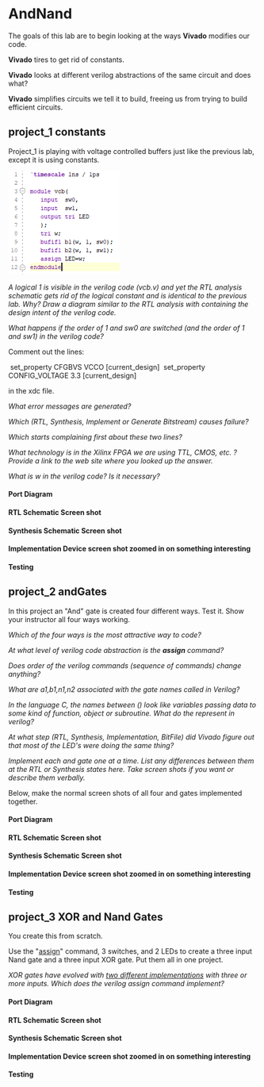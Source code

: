 # AndNand
The goals of this lab are to begin looking at the ways **Vivado** modifies our code.   

**Vivado** tires to get rid of constants.   

**Vivado** looks at different verilog abstractions of the same circuit and does what?   

**Vivado** simplifies circuits we tell it to build, freeing us from trying to build efficient circuits.

## project_1 constants

Project_1 is playing with voltage controlled buffers just like the previous lab, except it is using constants.

![1547913933708](1547913933708.png)

*A logical 1 is visible in the verilog code (vcb.v) and yet the RTL analysis schematic gets rid of the logical constant and is identical to the previous lab. Why? Draw a diagram similar to the RTL analysis with containing the design intent of the verilog code.*

*What happens if the order of 1 and sw0  are switched (and the order of 1 and sw1) in the verilog code?*

Comment out the lines:

​	set_property CFGBVS VCCO [current_design]
​	set_property CONFIG_VOLTAGE 3.3 [current_design]

in the xdc file. 

*What error messages are generated?*   

*Which (RTL, Synthesis, Implement or Generate Bitstream) causes failure?* 

*Which starts complaining first about these two lines?*

*What technology is in the Xilinx FPGA we are using TTL, CMOS, etc. ? Provide a link to the web site where you looked up the answer.*

*What is w in the verilog code? Is it necessary?* 

#### Port Diagram

#### RTL Schematic Screen shot

#### Synthesis Schematic Screen shot

#### Implementation Device screen shot zoomed in on something interesting

#### Testing

## project_2 andGates

In this project an "And" gate is created four different ways. Test it. Show your instructor all four ways working. 

*Which of the four ways is the most attractive way to code?*

*At what level of verilog code abstraction is the **assign** command?*

*Does order of the verilog commands (sequence of commands) change anything?*

*What are a1,b1,n1,n2 associated with the gate names called in Verilog?*

*In the language C, the names between () look like variables passing data to some kind of function, object or subroutine. What do the represent in verilog?* 

*At what step (RTL, Synthesis, Implementation, BitFile) did Vivado figure out that most of the LED's were doing the same thing?* 

*Implement each and gate one at a time. List any differences between them at the RTL or Synthesis states here. Take screen shots if you want or describe them verbally.* 

Below, make the normal screen shots of all four and gates implemented together.

#### Port Diagram

#### RTL Schematic Screen shot

#### Synthesis Schematic Screen shot

#### Implementation Device screen shot zoomed in on something interesting

#### Testing



## project_3 XOR and Nand Gates

You create this from scratch.

Use the "[assign](https://www.utdallas.edu/~akshay.sridharan/index_files/Page5212.htm)" command, 3 switches, and 2 LEDs to create a three input Nand gate and a three input XOR gate. Put them all in one project. 

*XOR gates have evolved with [two different implementations](https://en.wikipedia.org/wiki/XOR_gate#More_than_two_inputs) with three or more inputs.  Which does the verilog assign command implement?*

#### Port Diagram

#### RTL Schematic Screen shot

#### Synthesis Schematic Screen shot

#### Implementation Device screen shot zoomed in on something interesting

#### Testing

